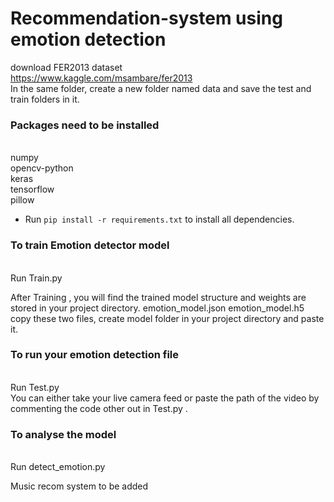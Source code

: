 # Recommendation-system using emotion detection
download FER2013 dataset
<br />https://www.kaggle.com/msambare/fer2013
<br />In the same folder, create a new folder named data and save the test and train folders in it.



### Packages need to be installed
<br />numpy
<br />opencv-python
<br />keras
<br />tensorflow
<br />pillow
<br />


- Run <code>pip install -r requirements.txt</code> to install all dependencies.


### To train Emotion detector model
<br />Run Train.py

After Training , you will find the trained model structure and weights are stored in your project directory. emotion_model.json emotion_model.h5
<br />copy these two files, create model folder in your project directory and paste it.

### To run your emotion detection file
<br />Run Test.py
<br />You can either take your live camera feed or paste the path of the video by commenting the code other out in Test.py .

### To analyse the model
<br />Run detect_emotion.py

Music recom system to be added

